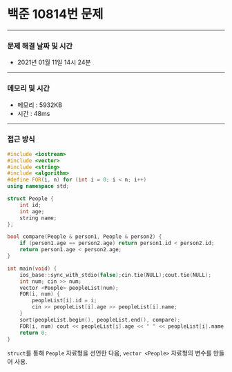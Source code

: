 
# 백준 10814번 문제

---

### 문제 해결 날짜 및 시간

- 2021년 01월 11일 14시 24분

---
### 메모리 및 시간

- 메모리 : 5932KB
- 시간 : 48ms

---

### 접근 방식
```cpp
#include <iostream>
#include <vector>
#include <string>
#include <algorithm>
#define FOR(i, n) for (int i = 0; i < n; i++)
using namespace std;

struct People {
    int id;
    int age;
    string name;
};

bool compare(People & person1, People & person2) {
    if (person1.age == person2.age) return person1.id < person2.id;
    return person1.age < person2.age;
}

int main(void) {
    ios_base::sync_with_stdio(false);cin.tie(NULL);cout.tie(NULL);
    int num; cin >> num;
    vector <People> peopleList(num);
    FOR(i, num) {
        peopleList[i].id = i;
        cin >> peopleList[i].age >> peopleList[i].name;
    }
    sort(peopleList.begin(), peopleList.end(), compare);
    FOR(i, num) cout << peopleList[i].age << " " << peopleList[i].name << "\n";
    return 0;
}


```
`struct`를 통해 `People` 자료형을 선언한 다음, `vector <People>` 자료형의 변수를 만들어 사용.




